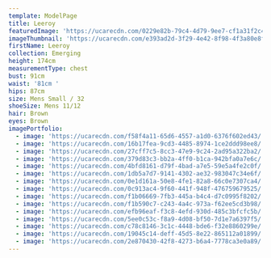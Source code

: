 ```yaml
---
template: ModelPage
title: Leeroy
featuredImage: 'https://ucarecdn.com/0229e82b-79c4-4d79-9ee7-cf1a31f2c415/'
imageThumbnail: 'https://ucarecdn.com/e393ad2d-3f29-4e42-8f98-4f3a80e8fbc9/'
firstName: Leeroy
collection: Emerging
height: 174cm
measurementType: chest
bust: 91cm
waist: '81cm '
hips: 87cm
size: Mens Small / 32
shoeSize: Mens 11/12
hair: Brown
eyes: Brown
imagePortfolio:
  - image: 'https://ucarecdn.com/f58f4a11-65d6-4557-a1d0-6376f602ed43/'
  - image: 'https://ucarecdn.com/16b17fea-9cd3-4485-8974-1ce2ddd98ee8/'
  - image: 'https://ucarecdn.com/27cff7c5-8cc3-47e9-9c24-2ad95a322ba2/'
  - image: 'https://ucarecdn.com/379d83c3-bb2a-4ff0-b1ca-942bfa0a7e6c/'
  - image: 'https://ucarecdn.com/4bfd8161-d79f-4bad-a7e5-59e5a4fe2c0f/'
  - image: 'https://ucarecdn.com/1db5a7d7-9141-4302-ae32-983047c34e6f/'
  - image: 'https://ucarecdn.com/0e1d161a-50e8-4fe1-82a8-66c0e7307ca4/'
  - image: 'https://ucarecdn.com/0c913ac4-9f60-441f-948f-476759679525/'
  - image: 'https://ucarecdn.com/f1b06669-7fb3-445a-b4c4-d7c0995f8202/'
  - image: 'https://ucarecdn.com/f1b590c7-c243-4a4c-973a-f62ee5cd3b98/'
  - image: 'https://ucarecdn.com/efb96eaf-f3c8-4efd-930d-485c3bfcfc5b/'
  - image: 'https://ucarecdn.com/5ee0c53c-f8a9-4d08-bf50-7d1e7a6397f5/'
  - image: 'https://ucarecdn.com/c78c8146-3c1c-4448-bde6-f32e8860299e/'
  - image: 'https://ucarecdn.com/19045c14-deff-45d5-8e22-865112a01899/'
  - image: 'https://ucarecdn.com/2e870430-42f8-4273-b6a4-7778ca3e0a89/'
---
```


